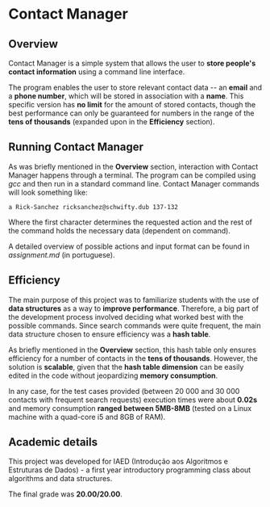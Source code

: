# Contact Manager

## Overview
Contact Manager is a simple system that allows the user to **store people's contact information** using a command line interface.

The program enables the user to store relevant contact data -- an **email** and a **phone number**, which will be stored in association with a **name**. This specific version has **no limit** for the amount of stored contacts, though the best performance can only be guaranteed for numbers in the range of the **tens of thousands** (expanded upon in the **Efficiency** section).


## Running Contact Manager
As was briefly mentioned in the **Overview** section, interaction with Contact Manager happens through a terminal. The program can be compiled using *gcc* and then run in a standard command line. Contact Manager commands will look something like:

```console
a Rick-Sanchez ricksanchez@schwifty.dub 137-132
```

Where the first character determines the requested action and the rest of the command holds the necessary data (dependent on command).

A detailed overview of possible actions and input format can be found in *assignment.md* (in portuguese).


## Efficiency
The main purpose of this project was to familiarize students with the use of **data structures** as a way to **improve performance**. Therefore, a big part of the development process involved deciding what worked best with the possible commands. Since search commands were quite frequent, the main data structure chosen to ensure efficiency was a **hash table**.

As briefly mentioned in the **Overview** section, this hash table only ensures efficiency for a number of contacts in the **tens of thousands**. However, the solution is **scalable**, given that the **hash table dimension** can be easily edited in the code without jeopardizing **memory consumption**.

In any case, for the test cases provided (between 20 000 and 30 000 contacts with frequent search requests) execution times were about **0.02s** and memory consumption **ranged between 5MB-8MB** (tested on a Linux machine with a quad-core i5 and 8GB of RAM).


## Academic details
This project was developed for IAED (Introdução aos Algoritmos e Estruturas de Dados) - a first year introductory programming class about algorithms and data structures.

The final grade was **20.00/20.00**.
